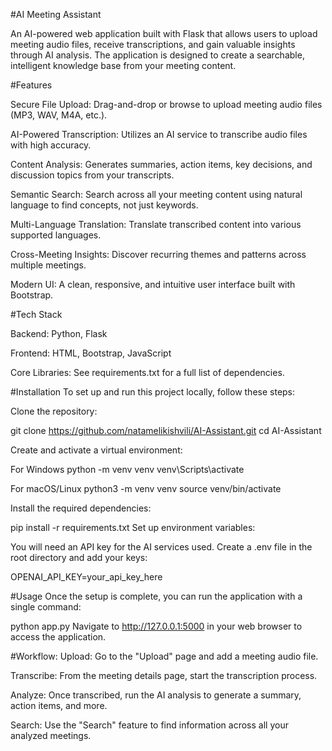 #AI Meeting Assistant


An AI-powered web application built with Flask that allows users to upload meeting audio files, receive transcriptions, and gain valuable insights through AI analysis. The application is designed to create a searchable, intelligent knowledge base from your meeting content.

#Features


Secure File Upload: Drag-and-drop or browse to upload meeting audio files (MP3, WAV, M4A, etc.).

AI-Powered Transcription: Utilizes an AI service to transcribe audio files with high accuracy.

Content Analysis: Generates summaries, action items, key decisions, and discussion topics from your transcripts.

Semantic Search: Search across all your meeting content using natural language to find concepts, not just keywords.

Multi-Language Translation: Translate transcribed content into various supported languages.

Cross-Meeting Insights: Discover recurring themes and patterns across multiple meetings.

Modern UI: A clean, responsive, and intuitive user interface built with Bootstrap.

#Tech Stack


Backend: Python, Flask

Frontend: HTML, Bootstrap, JavaScript

Core Libraries: See requirements.txt for a full list of dependencies.

#Installation
To set up and run this project locally, follow these steps:

Clone the repository:

git clone https://github.com/natamelikishvili/AI-Assistant.git
cd AI-Assistant

Create and activate a virtual environment:

For Windows
python -m venv venv
venv\Scripts\activate

For macOS/Linux
python3 -m venv venv
source venv/bin/activate

Install the required dependencies:

pip install -r requirements.txt
Set up environment variables:

You will need an API key for the AI services used. Create a .env file in the root directory and add your keys:

OPENAI_API_KEY=your_api_key_here

#Usage
Once the setup is complete, you can run the application with a single command:

python app.py
Navigate to http://127.0.0.1:5000 in your web browser to access the application.

#Workflow:
Upload: Go to the "Upload" page and add a meeting audio file.

Transcribe: From the meeting details page, start the transcription process.

Analyze: Once transcribed, run the AI analysis to generate a summary, action items, and more.

Search: Use the "Search" feature to find information across all your analyzed meetings.

